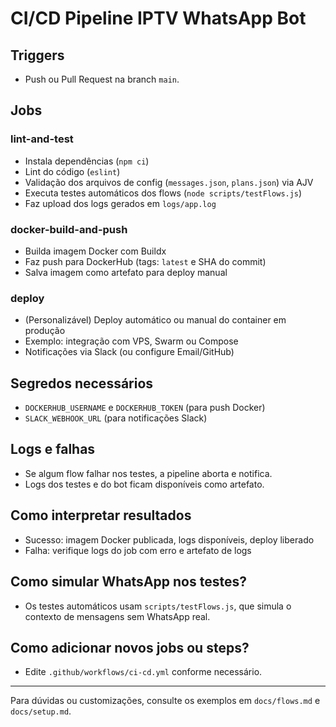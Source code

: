 # CI/CD Pipeline IPTV WhatsApp Bot

## Triggers
- Push ou Pull Request na branch `main`.

## Jobs
### lint-and-test
- Instala dependências (`npm ci`)
- Lint do código (`eslint`)
- Validação dos arquivos de config (`messages.json`, `plans.json`) via AJV
- Executa testes automáticos dos flows (`node scripts/testFlows.js`)
- Faz upload dos logs gerados em `logs/app.log`

### docker-build-and-push
- Builda imagem Docker com Buildx
- Faz push para DockerHub (tags: `latest` e SHA do commit)
- Salva imagem como artefato para deploy manual

### deploy
- (Personalizável) Deploy automático ou manual do container em produção
- Exemplo: integração com VPS, Swarm ou Compose
- Notificações via Slack (ou configure Email/GitHub)

## Segredos necessários
- `DOCKERHUB_USERNAME` e `DOCKERHUB_TOKEN` (para push Docker)
- `SLACK_WEBHOOK_URL` (para notificações Slack)

## Logs e falhas
- Se algum flow falhar nos testes, a pipeline aborta e notifica.
- Logs dos testes e do bot ficam disponíveis como artefato.

## Como interpretar resultados
- Sucesso: imagem Docker publicada, logs disponíveis, deploy liberado
- Falha: verifique logs do job com erro e artefato de logs

## Como simular WhatsApp nos testes?
- Os testes automáticos usam `scripts/testFlows.js`, que simula o contexto de mensagens sem WhatsApp real.

## Como adicionar novos jobs ou steps?
- Edite `.github/workflows/ci-cd.yml` conforme necessário.

---
Para dúvidas ou customizações, consulte os exemplos em `docs/flows.md` e `docs/setup.md`.
